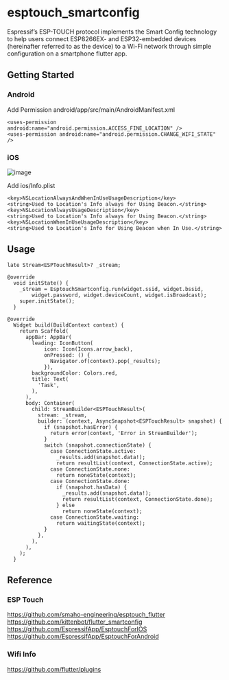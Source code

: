# esptouch_smartconfig

Espressif’s ESP-TOUCH protocol implements the Smart Config technology to help users
connect ESP8266EX- and ESP32-embedded devices (hereinafter referred to as the device)
to a Wi-Fi network through simple configuration on a smartphone flutter app. 



## Getting Started

### Android

Add Permission android/app/src/main/AndroidManifest.xml 

```
<uses-permission android:name="android.permission.ACCESS_FINE_LOCATION" />
<uses-permission android:name="android.permission.CHANGE_WIFI_STATE" />
```

### iOS

![image](https://user-images.githubusercontent.com/54665433/112471789-ab707800-8daf-11eb-9b44-c3fc00739e09.png)

Add ios/Info.plist
```
<key>NSLocationAlwaysAndWhenInUseUsageDescription</key>
<string>Used to Location's Info always for Using Beacon.</string>
<key>NSLocationAlwaysUsageDescription</key>
<string>Used to Location's Info always for Using Beacon.</string>
<key>NSLocationWhenInUseUsageDescription</key>
<string>Used to Location's Info for Using Beacon when In Use.</string>
```
## Usage
```
late Stream<ESPTouchResult>? _stream;
 
@override
  void initState() {
    _stream = EsptouchSmartconfig.run(widget.ssid, widget.bssid,
        widget.password, widget.deviceCount, widget.isBroadcast);
    super.initState();
  }
  
@override
  Widget build(BuildContext context) {
    return Scaffold(
      appBar: AppBar(
        leading: IconButton(
            icon: Icon(Icons.arrow_back),
            onPressed: () {
              Navigator.of(context).pop(_results);
            }),
        backgroundColor: Colors.red,
        title: Text(
          'Task',
        ),
      ),
      body: Container(
        child: StreamBuilder<ESPTouchResult>(
          stream: _stream,
          builder: (context, AsyncSnapshot<ESPTouchResult> snapshot) {
            if (snapshot.hasError) {
              return error(context, 'Error in StreamBuilder');
            }
            switch (snapshot.connectionState) {
              case ConnectionState.active:
                _results.add(snapshot.data!);
                return resultList(context, ConnectionState.active);
              case ConnectionState.none:
                return noneState(context);
              case ConnectionState.done:
                if (snapshot.hasData) {
                  _results.add(snapshot.data!);
                  return resultList(context, ConnectionState.done);
                } else
                  return noneState(context);
              case ConnectionState.waiting:
                return waitingState(context);
            }
          },
        ),
      ),
    );
  } 

```


## Reference

### ESP Touch
https://github.com/smaho-engineering/esptouch_flutter </br>
https://github.com/kittenbot/flutter_smartconfig </br>
https://github.com/EspressifApp/EsptouchForIOS </br>
https://github.com/EspressifApp/EsptouchForAndroid </br>

### Wifi Info
https://github.com/flutter/plugins
